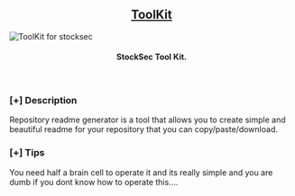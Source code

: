 <h2 align="center"><u>ToolKit</u></h2>

![ToolKit for stocksec](https://c.tenor.com/UjMMijYVGLUAAAAC/face-with.gif)
<h4 align="center">StockSec Tool Kit.</h4>

<p align="center">
<br>
</p>

### [+] Description
Repository readme generator is a tool that allows you to create simple and beautiful readme for your repository that you can copy/paste/download.
### [+] Tips
You need half a brain cell to operate it and its really simple and you are dumb if you dont know how to operate this....
